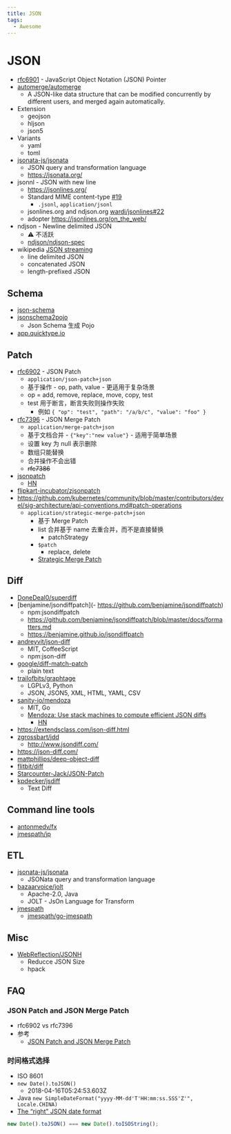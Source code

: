 ```yaml
---
title: JSON
tags:
  - Awesome
---
```


# JSON

- [rfc6901](https://tools.ietf.org/html/rfc6901) - JavaScript Object Notation (JSON) Pointer
- [automerge/automerge](https://github.com/automerge/automerge)
  - A JSON-like data structure that can be modified concurrently by different users, and merged again automatically.
- Extension
  - geojson
  - hljson
  - json5
- Variants
  - yaml
  - toml
- [jsonata-js/jsonata](https://github.com/jsonata-js/jsonata)
  - JSON query and transformation language
  - https://jsonata.org/
- jsonnl - JSON with new line
  - https://jsonlines.org/
  - Standard MIME content-type [#19](https://github.com/wardi/jsonlines/issues/19)
    - `.jsonl`, `application/jsonl`
  - jsonlines.org and ndjson.org [wardi/jsonlines#22](https://github.com/wardi/jsonlines/issues/22)
  - adopter https://jsonlines.org/on_the_web/
- ndjson - Newline delimited JSON
  - ⚠️ 不活跃
  - [ndjson/ndjson-spec](https://github.com/ndjson/ndjson-spec)
- wikipedia [JSON streaming](https://en.wikipedia.org/wiki/JSON_streaming)
  - line delimited JSON
  - concatenated JSON
  - length-prefixed JSON

## Schema

- [json-schema](http://json-schema.org/)
- [jsonschema2pojo](http://www.jsonschema2pojo.org/)
  - Json Schema 生成 Pojo
- [app.quicktype.io](https://app.quicktype.io)

## Patch

- [rfc6902](https://tools.ietf.org/html/rfc6902) - JSON Patch
  - `application/json-patch+json`
  - 基于操作 - op, path, value - 更适用于复杂场景
  - op = add, remove, replace, move, copy, test
  - test 用于断言，断言失败则操作失败
    - 例如 `{ "op": "test", "path": "/a/b/c", "value": "foo" }`
- [rfc7396](https://tools.ietf.org/html/rfc7396) - JSON Merge Patch
  - `application/merge-patch+json`
  - 基于文档合并 - `{"key":"new value"}` - 适用于简单场景
  - 设置 key 为 null 表示删除
  - 数组只能替换
  - 合并操作不会出错
  - ~~rfc7386~~
- [jsonpatch](http://jsonpatch.com/)
  - [HN](https://news.ycombinator.com/item?id=31301627)
- [flipkart-incubator/zjsonpatch](https://github.com/flipkart-incubator/zjsonpatch)
- https://github.com/kubernetes/community/blob/master/contributors/devel/sig-architecture/api-conventions.md#patch-operations
  - `application/strategic-merge-patch+json`
    - 基于 Merge Patch
    - list 合并基于 name 去重合并，而不是直接替换
      - patchStrategy
    - `$patch`
      - replace, delete
    - [Strategic Merge Patch](https://github.com/kubernetes/community/blob/master/contributors/devel/sig-api-machinery/strategic-merge-patch.md)

## Diff

- [DoneDeal0/superdiff](https://github.com/DoneDeal0/superdiff)
- [benjamine/jsondiffpatch](- https://github.com/benjamine/jsondiffpatch)
  - npm:jsondiffpatch
  - https://github.com/benjamine/jsondiffpatch/blob/master/docs/formatters.md
  - https://benjamine.github.io/jsondiffpatch
- [andreyvit/json-diff](https://github.com/andreyvit/json-diff)
  - MIT, CoffeeScript
  - npm:json-diff
- [google/diff-match-patch](https://github.com/google/diff-match-patch)
  - plain text
- [trailofbits/graphtage](https://github.com/trailofbits/graphtage)
  - LGPLv3, Python
  - JSON, JSON5, XML, HTML, YAML, CSV
- [sanity-io/mendoza](https://github.com/sanity-io/mendoza)
  - MIT, Go
  - [Mendoza: Use stack machines to compute efficient JSON diffs](https://www.sanity.io/blog/mendoza)
    - [HN](https://news.ycombinator.com/item?id=24943775)
- https://extendsclass.com/json-diff.html
- [zgrossbart/jdd](https://github.com/zgrossbart/jdd)
  - http://www.jsondiff.com/
- https://json-diff.com/
- [mattphillips/deep-object-diff](https://github.com/mattphillips/deep-object-diff)
- [flitbit/diff](https://github.com/flitbit/diff)
- [Starcounter-Jack/JSON-Patch](https://github.com/Starcounter-Jack/JSON-Patch)
- [kpdecker/jsdiff](https://github.com/kpdecker/jsdiff)
  - Text Diff

## Command line tools

- [antonmedv/fx](https://github.com/antonmedv/fx)
- [jmespath/jp](https://github.com/jmespath/jp)

## ETL

- [jsonata-js/jsonata](https://github.com/jsonata-js/jsonata)
  - JSONata query and transformation language
- [bazaarvoice/jolt](https://github.com/bazaarvoice/jolt)
  - Apache-2.0, Java
  - JOLT - JsOn Language for Transform
- [jmespath](https://jmespath.org/)
  - [jmespath/go-jmespath](https://github.com/jmespath/go-jmespath)

## Misc

- [WebReflection/JSONH](https://github.com/WebReflection/JSONH)
  - Reducce JSON Size
  - hpack

## FAQ

### JSON Patch and JSON Merge Patch

- rfc6902 vs rfc7396
- 参考
  - [JSON Patch and JSON Merge Patch](https://erosb.github.io/post/json-patch-vs-merge-patch/)

### 时间格式选择

- ISO 8601
- `new Date().toJSON()`
  - 2018-04-16T05:24:53.603Z
- Java `new SimpleDateFormat("yyyy-MM-dd'T'HH:mm:ss.SSS'Z'", Locale.CHINA)`
- [The “right” JSON date format](https://stackoverflow.com/q/10286204/1870054)

```js
new Date().toJSON() === new Date().toISOString();
```
